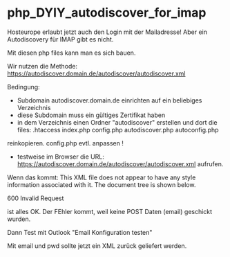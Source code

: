 # php_DYIY_autodiscover_for_imap


Hosteurope erlaubt jetzt auch den Login mit der Mailadresse!
Aber ein Autodiscovery für IMAP gibt es nicht.

Mit diesen php files kann man es sich bauen.


Wir nutzen die Methode:
https://autodiscover.domain.de/autodiscover/autodiscover.xml


Bedingung:

- Subdomain autodiscover.domain.de einrichten auf ein beliebiges Verzeichnis
- diese Subdomain muss ein gültiges Zertifikat haben
- in dem Verzeichnis einen Ordner "autodiscover" erstellen und dort die files:
.htaccess
index.php
config.php
autodiscover.php
autoconfig.php

reinkopieren. config.php evtl. anpassen !

- testweise im Browser die URL: 
https://autodiscover.domain.de/autodiscover/autodiscover.xml
aufrufen.

Wenn das kommt:
This XML file does not appear to have any style information associated with it. The document tree is shown below.

<Autodiscover xmlns="http://schemas.microsoft.com/exchange/autodiscover/responseschema/2006">
<Response>
<Error Time="19:32:020.349519" Id="2477272013">
<ErrorCode>600</ErrorCode>
<Message>Invalid Request</Message>
<DebugData/>
</Error>
</Response>
</Autodiscover>

ist alles OK. Der FEhler kommt, weil keine POST Daten (email) geschickt wurden.

Dann Test mit Outlook "Email Konfiguration testen"

Mit email und pwd sollte jetzt ein XML zurück geliefert werden.



